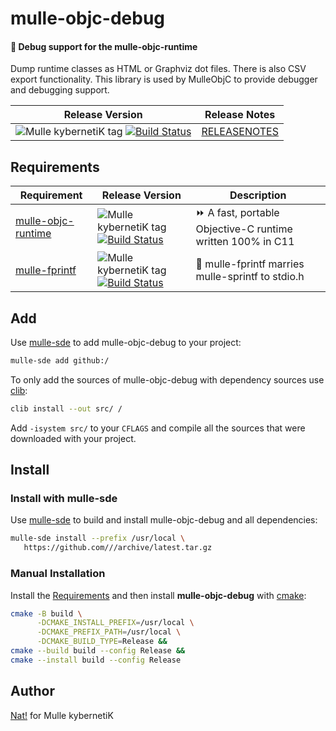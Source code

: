 # mulle-objc-debug

#### 🐞 Debug support for the mulle-objc-runtime

Dump runtime classes as HTML or Graphviz dot files. There is also CSV
export functionality. This library is used by MulleObjC to provide debugger
and debugging support.

| Release Version                                       | Release Notes
|-------------------------------------------------------|--------------
| ![Mulle kybernetiK tag](https://img.shields.io/github/tag//mulle-objc-debug.svg?branch=release) [![Build Status](https://github.com//mulle-objc-debug/workflows/CI/badge.svg?branch=release)](//github.com//mulle-objc-debug/actions)| [RELEASENOTES](RELEASENOTES.md) |





## Requirements

|   Requirement         | Release Version  | Description
|-----------------------|------------------|---------------
| [mulle-objc-runtime](https://github.com/mulle-objc/mulle-objc-runtime) | ![Mulle kybernetiK tag](https://img.shields.io/github/tag//.svg) [![Build Status](https://github.com///workflows/CI/badge.svg?branch=release)](https://github.com///actions/workflows/mulle-sde-ci.yml) | ⏩ A fast, portable Objective-C runtime written 100% in C11
| [mulle-fprintf](https://github.com/mulle-core/mulle-fprintf) | ![Mulle kybernetiK tag](https://img.shields.io/github/tag//.svg) [![Build Status](https://github.com///workflows/CI/badge.svg?branch=release)](https://github.com///actions/workflows/mulle-sde-ci.yml) | 🔢 mulle-fprintf marries mulle-sprintf to stdio.h


## Add

Use [mulle-sde](//github.com/mulle-sde) to add mulle-objc-debug to your project:

``` sh
mulle-sde add github:/
```

To only add the sources of mulle-objc-debug with dependency
sources use [clib](https://github.com/clibs/clib):


``` sh
clib install --out src/ /
```

Add `-isystem src/` to your `CFLAGS` and compile all the sources that were downloaded with your project.


## Install

### Install with mulle-sde

Use [mulle-sde](//github.com/mulle-sde) to build and install mulle-objc-debug and all dependencies:

``` sh
mulle-sde install --prefix /usr/local \
   https://github.com///archive/latest.tar.gz
```

### Manual Installation

Install the [Requirements](#Requirements) and then
install **mulle-objc-debug** with [cmake](https://cmake.org):

``` sh
cmake -B build \
      -DCMAKE_INSTALL_PREFIX=/usr/local \
      -DCMAKE_PREFIX_PATH=/usr/local \
      -DCMAKE_BUILD_TYPE=Release &&
cmake --build build --config Release &&
cmake --install build --config Release
```

## Author

[Nat!](https://mulle-kybernetik.com/weblog) for Mulle kybernetiK


